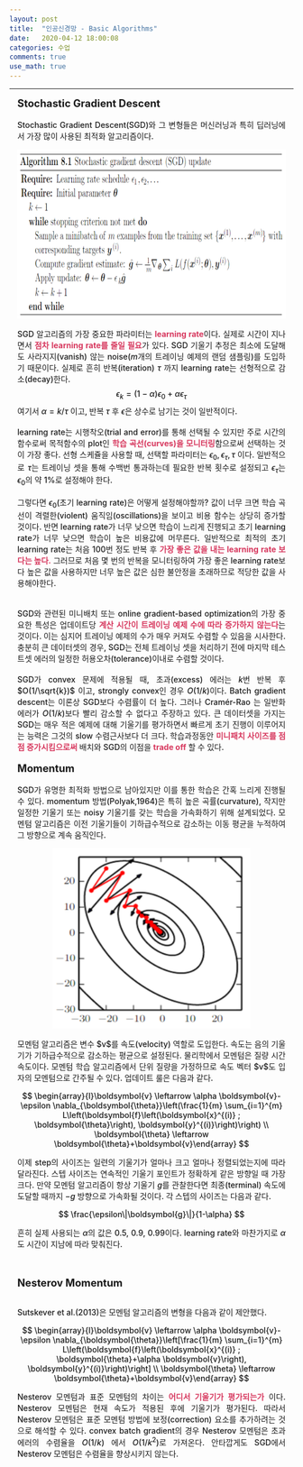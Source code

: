 ```yaml
---
layout: post
title:  "인공신경망 - Basic Algorithms"
date:   2020-04-12 18:00:08
categories: 수업
comments: true 
use_math: true
---
```

-----

<div style = "font-weight:500; font-size:1.0em; margin-left: 1em; margin-right: 1em;text-align:justify; ">
<span style = "font-weight:700; font-size:1.3em;  margin-right: 1em;">
Stochastic Gradient Descent
</span>
<br><br>
Stochastic Gradient Descent(SGD)와 그 변형들은 머신러닝과 특히 딥러닝에서 가장 많이 사용된 최적화 알고리즘이다.
<p align="center">
<img src="/images/post_img/AN10.png" width="580" height="300">
</p>

SGD 알고리즘의 가장 중요한 파라미터는 <b style = "color:#d7385e;font-size:1.2">learning rate</b>이다. 실제로 시간이 지나면서 <b style = "color:#d7385e;font-size:1.2">점차 learning rate를 줄일 필요</b>가 있다. SGD 기울기 추정은 최소에 도달해도 사라지지(vanish) 않는 noise($m$개의 트레이닝 예제의 랜덤 샘플링)를 도입하기 때문이다. 실제로 흔히 반복(iteration) $\tau$ 까지 learning rate는 선형적으로 감소(decay)한다.
$$
\epsilon_{k}=(1-\alpha) \epsilon_{0}+\alpha \epsilon_{\tau}
$$
여기서 $\alpha=k/\tau$ 이고, 반복 $\tau$ 후 $\epsilon$은 상수로 남기는 것이 일반적이다. 
<br><br>
learning rate는 시행착오(trial and error)를 통해 선택될 수 있지만 주로 시간의 함수로써 목적함수의 plot인 <b style = "color:#d7385e;font-size:1.2">학습 곡선(curves)을 모니터링</b>함으로써 선택하는 것이 가장 좋다. 선형 스케쥴을 사용할 때, 선택할 파라미터는 $\epsilon_{0}, \epsilon_{\tau}, \tau$ 이다. 일반적으로 $\tau$는 트레이닝 셋을 통해 수백번 통과하는데 필요한 반복 횟수로 설정되고 $\epsilon_{\tau}$는 $\epsilon_{0}$의 약 1%로 설정해야 한다. 
<br><br>
그렇다면 $\epsilon_{0}$(초기 learning rate)은 어떻게 설정해야할까? 값이 너무 크면 학습 곡선이 격렬한(violent) 움직임(oscillations)을 보이고 비용 함수는 상당히 증가할 것이다. 반면 learning rate가 너무 낮으면 학습이 느리게 진행되고 초기 learning rate가 너무 낮으면 학습이 높은 비용값에 머무른다. 일반적으로 최적의 초기 learning rate는 처음 100번 정도 반복 후 <b style = "color:#d7385e;font-size:1.2">가장 좋은 값을 내는 learning rate 보다는 높다.</b> 그러므로 처음 몇 번의 반복을 모니터링하여 가장 좋은 learning rate보다 높은 값을 사용하지만 너무 높은 값은 심한 불안정을 초래하므로 적당한 값을 사용해야한다.  
<br><br>
SGD와 관련된 미니배치 또는 online gradient-based optimization의 가장 중요한 특성은 업데이트당 <b style = "color:#d7385e;font-size:1.2">계산 시간이 트레이닝 예제 수에 따라 증가하지 않는다</b>는 것이다. 이는 심지어 트레이닝 예제의 수가 매우 커져도 수렴할 수 있음을 시사한다. 충분히 큰 데이터셋의 경우, SGD는 전체 트레이닝 셋을 처리하기 전에 마지막 테스트셋 에러의 일정한 허용오차(tolerance)이내로 수렴할 것이다. 
<br><br>
SGD가 convex 문제에 적용될 때, 초과(excess) 에러는 $k$번 반복 후 $O(1/\sqrt{k})$ 이고, strongly convex인 경우 $O(1/k)$이다. Batch gradient descent는 이론상 SGD보다 수렴률이 더 높다. 그러나 $\text { Cramér-Rao }$는 일반화 에러가 $O(1/k)$보다 빨리 감소할 수 없다고 주장하고 있다. 큰 데이터셋을 가지는 SGD는 매우 적은 예제에 대해 기울기를 평가하면서 빠르게 초기 진행이 이루어지는 능력은 그것의 slow 수렴근사보다 더 크다. 학습과정동안 <b style = "color:#d7385e;font-size:1.2">미니패치 사이즈를 점점 증가시킴으로써</b> 배치와 SGD의 이점을 <b style = "color:#d7385e;font-size:1.2">trade off</b> 할 수 있다. 
<br><br>
<span style = "font-weight:700; font-size:1.3em;  margin-right: 1em;">
Momentum
</span>
<br><br>
SGD가 유명한 최적화 방법으로 남아있지만 이를 통한 학습은 간혹 느리게 진행될 수 있다. momentum 방법(Polyak,1964)은 특히 높은 곡률(curvature), 작지만 일정한 기울기 또는 noisy 기울기를 갖는 학습을 가속화하기 위해 설계되었다. 모멘텀 알고리즘은 이전 기울기들이 기하급수적으로 감소하는 이동 평균을 누적하여 그 방향으로 계속 움직인다. 
<p align="center">
<img src="/images/post_img/AN11.png" width="350" height="320">
</p>
모멘텀 알고리즘은 변수 $v$를 속도(velocity) 역할로 도입한다. 속도는 음의 기울기가 기하급수적으로 감소하는 평균으로 설정된다. 물리학에서 모멘텀은 질량 시간 속도이다. 모멘텀 학습 알고리즘에서 단위 질량을 가정하므로 속도 벡터 $v$도 입자의 모멘텀으로 간주될 수 있다. 업데이트 룰은 다음과 같다. 

$$
\begin{array}{l}\boldsymbol{v} \leftarrow \alpha \boldsymbol{v}-\epsilon \nabla_{\boldsymbol{\theta}}\left(\frac{1}{m} \sum_{i=1}^{m} L\left(\boldsymbol{f}\left(\boldsymbol{x}^{(i)} ; \boldsymbol{\theta}\right), \boldsymbol{y}^{(i)}\right)\right) \\ \boldsymbol{\theta} \leftarrow \boldsymbol{\theta}+\boldsymbol{v}\end{array}
$$

이제 step의 사이즈는 일련의 기울기가 얼마나 크고 얼마나 정렬되었는지에 따라 달라진다. 스텝 사이즈는 연속적인 기울기 포인트가 정확하게 같은 방향일 때 가장 크다. 만약 모멘텀 알고리즘이 항상 기울기 $g$를 관찰한다면 최종(terminal) 속도에 도달할 때까지 $-g$ 방향으로 가속화될 것이다. 각 스텝의 사이즈는 다음과 같다.  

$$
\frac{\epsilon\|\boldsymbol{g}\|}{1-\alpha}
$$

흔히 실제 사용되는 $\alpha$의 값은 0.5, 0.9, 0.99이다. learning rate와 마찬가지로 $\alpha$도 시간이 지남에 따라 맞춰진다. 

<br><br>
<span style = "font-weight:700; font-size:1.3em;  margin-right: 1em;">
Nesterov Momentum
</span>
<br><br>

Sutskever et al.(2013)은 모멘텀 알고리즘의 변형을 다음과 같이 제안했다. 

$$
\begin{array}{l}\boldsymbol{v} \leftarrow \alpha \boldsymbol{v}-\epsilon \nabla_{\boldsymbol{\theta}}\left[\frac{1}{m} \sum_{i=1}^{m} L\left(\boldsymbol{f}\left(\boldsymbol{x}^{(i)} ; \boldsymbol{\theta}+\alpha \boldsymbol{v}\right), \boldsymbol{y}^{(i)}\right)\right] \\ \boldsymbol{\theta} \leftarrow \boldsymbol{\theta}+\boldsymbol{v}\end{array}
$$

Nesterov 모멘텀과 표준 모멘텀의 차이는 <b style = "color:#d7385e;font-size:1.2">어디서 기울기가 평가되는가</b> 이다. Nesterov 모멘텀은 현재 속도가 적용된 후에 기울기가 평가된다. 따라서 Nesterov 모멘텀은 표준 모멘텀 방법에 보정(correction) 요소를 추가하려는 것으로 해석할 수 있다. convex batch gradient의 경우 Nesterov 모멘텀은 초과 에러의 수렴율을 $O(1/k)$ 에서 $O(1/k^2)$로 가져온다. 안타깝게도 SGD에서 Nesterov 모멘텀은 수렴율을 향상시키지 않는다. 